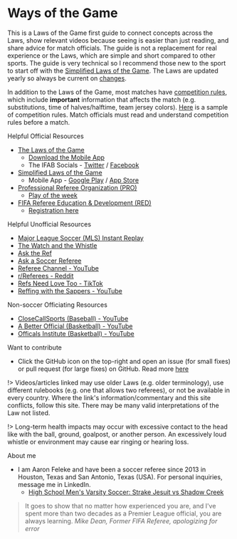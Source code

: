 # Ways of the Game

This is a Laws of the Game first guide to connect concepts across the Laws, show relevant videos because seeing is easier than just reading, and share advice for match officials. The guide is not a replacement for real experience or the Laws, which are simple and short compared to other sports. The guide is very technical  so I recommend those new to the sport to start off with the [Simplified Laws of the Game](http://www.footballrules.com). The Laws are updated yearly so always be current on [changes](/law-changes).

In addition to the Laws of the Game, most matches have [competition rules](https://footballrules.com/about/additional-competition-rules), which include **important** information that affects the match (e.g. substitutions, time of halves/halftime, team jersey colors). [Here](https://cdn1.sportngin.com/attachments/document/0146/2001/Tournament_Rules_Template.pdf) is a sample of competition rules. Match officials must read and understand competition rules before a match. 

Helpful Official Resources

- [The Laws of the Game](http://www.theifab.com/?side-menu-open=true)
  - [Download the Mobile App](https://www.theifab.com/logapp/)
  - The IFAB Socials - [Twitter](https://twitter.com/TheIFAB/) / [Facebook](https://www.facebook.com/theifab/)
- [Simplified Laws of the Game](http://www.footballrules.com)
  - Mobile App - [Google Play](https://play.google.com/store/apps/details?id=com.theifab.footballrules) / [App Store](https://apps.apple.com/us/app/football-rules-by-the-ifab/id6450178840)
- [Professional Referee Organization (PRO)](https://proreferees.com/)
  - [Play of the week](https://proreferees.com/category/playoftheweek/)
- [FIFA Referee Education & Development (RED)](https://red.fifa.com/)
  - [Registration here](https://fifa.eu.qualtrics.com/jfe/form/SV_0v4p742FVilnOpU)

Helpful Unofficial Resources

- [Major League Soccer (MLS) Instant Replay](https://www.mlssoccer.com/video/topics/instant-replay/)
- [The Watch and the Whistle](https://www.watchandwhistle.org/)
- [Ask the Ref](http://asktheref.com/)
- [Ask a Soccer Referee](https://www.askasoccerreferee.com/)
- [Referee Channel - YouTube](https://www.youtube.com/@RefereeChannel/featured)
- [r/Referees - Reddit](http://reddit.com/r/referees)
- [Refs Need Love Too - TikTok](https://www.tiktok.com/@refsneedlovetoo)
- [Reffing with the Sappers - YouTube](https://www.youtube.com/@reffingwiththesappers)

Non-soccer Officiating Resources
- [CloseCallSports (Baseball) - YouTube ](https://youtube.com/@closecallsports)
- [A Better Official (Basketball) - YouTube ](https://youtube.com/@betterofficials)
- [Officals Institute (Basketball) - YouTube](https://youtube.com/@officialsinstitute)

Want to contribute

- Click the GitHub icon on the top-right and open an issue (for small fixes) or pull request (for large fixes) on GitHub. Read more [here](/CONTRIBUTING.md)

!> Videos/articles linked may use older Laws (e.g. older terminology), use different rulebooks (e.g. one that allows two referees), or not be available in every country. Where the link's information/commentary and this site conflicts, follow this site. There may be many valid interpretations of the Law not listed.

!> Long-term health impacts may occur with excessive contact to the head like with the ball, ground, goalpost, or another person. An excessively loud whistle or environment may cause ear ringing or hearing loss. 

About me

- I am Aaron Feleke and have been a soccer referee since 2013 in Houston, Texas and San Antonio, Texas (USA). For personal inquiries, message me in LinkedIn.
  - [High School Men's Varsity Soccer: Strake Jesuit vs Shadow Creek](/1.md)
 
> It goes to show that no matter how experienced you are, and I've spent more than two decades as a Premier League official, you are always learning. _Mike Dean, Former FIFA Referee, apologizing for error_
